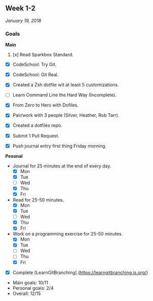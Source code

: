 ## Week 1-2
*January 19, 2018*

### Goals
**Main**
1. [x] Read Sparkbox Standard.

* [x] CodeSchool: Try Git.

* [x] CodeSchool: Git Real.

* [x] Created a Zsh dotfile wit at least 5 customizations.

* [ ] Learn Command Line the Hard Way (Incomplete).

* [x] From Zero to Hero with Dofiles.

* [x] Pair/work with 3 people (Silver, Heather, Rob Tarr).

* [x] Created a dotfiles repo.

* [x] Submit 1 Pull Request.

* [x] Push journal entry first thing Friday morning.

**Pesonal**
* Journal for 25 minutes at the end of every day.
  * [x] Mon
  * [x] Tue
  * [ ] Wed
  * [x] Thu
  * [x] Fri

* Read for 25-50 minutes.
  * [x] Mon
  * [x] Tue
  * [ ] Wed
  * [x] Thu
  * [x] Fri

* Work on a programming exercise for 25-50 minutes.
  * [x] Mon
  * [x] Tue
  * [ ] Wed
  * [ ] Thu
  * [x] Fri

* [x] Complete [LearnGitBranching].(https://learngitbranching.js.org/)

* Main goals: 10/11
* Personal goals: 2/4
* Overall: 12/15